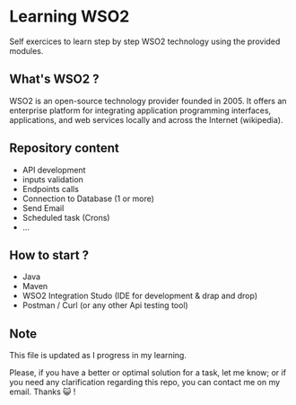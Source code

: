 # Learning WSO2
Self exercices to learn step by step WSO2 technology using the provided modules.

## What's WSO2 ?
WSO2 is an open-source technology provider founded in 2005. It offers an enterprise platform for integrating application programming interfaces, applications, and web services locally and across the Internet (wikipedia).

## Repository content
* API development
* inputs validation
* Endpoints calls
* Connection to Database (1 or more)
* Send Email
* Scheduled task (Crons)
* ...

## How to start ?
* Java
* Maven
* WSO2 Integration Studo (IDE for development & drap and drop)
* Postman / Curl (or any other Api testing tool)

## Note
This file is updated as I progress in my learning.

Please, if you have a better or optimal solution for a task, let me know; or if you need any clarification regarding this repo, you can contact me on my email. Thanks 😺 !

